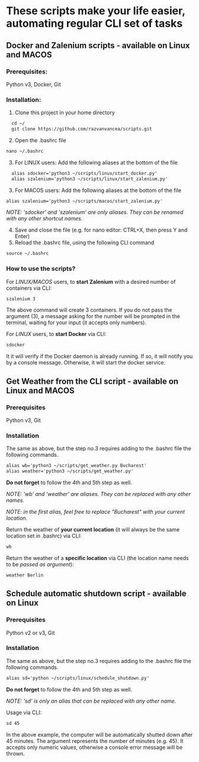 # These scripts make your life easier, automating regular CLI set of tasks
## **Docker and Zalenium scripts** - available on Linux and MACOS
### **Prerequisites:** 
Python v3, Docker, Git

### **Installation:**
1. Clone this project in your home directory
```html
  cd ~/
  git clone https://github.com/razvanvancea/scripts.git
```
2. Open the .bashrc file
```html
nano ~/.bashrc
```
3. For LINUX users: Add the following aliases at the bottom of the file
```html
  alias sdocker='python3 ~/scripts/linux/start_docker.py'
  alias szalenium='python3 ~/scripts/linux/start_zalenium.py'
```
3. For MACOS users: Add the following aliases at the bottom of the file
```html
alias szalenium='python3 ~/scripts/macos/start_zalenium.py'
```

_NOTE: 'sdocker' and 'szalenium' are only aliases. They can be renamed with any other shortcut names._

4. Save and close the file (e.g. for nano editor: CTRL+X, then press Y and Enter)
5. Reload the .bashrc file, using the following CLI command
```html
source ~/.bashrc
```

### **How to use the scripts?**

For _LINUX/MACOS_ users, to **start Zalenium** with a desired number of containers via CLI:
```html
szalenium 3
```
The above command will create 3 containers. If you do not pass the argument (3), a message asking for the number will be prompted in the terminal, waiting for your input (it accepts only numbers).

For _LINUX_ users, to **start Docker** via CLI:
```html
sdocker
```

It it will verify if the Docker daemon is already running. If so, it will notify you by a console message. Otherwise, it will start the docker service.

## **Get Weather from the CLI script** - available on Linux and MACOS

### **Prerequisites**
Python v3, Git

### **Installation**
The same as above, but the step no.3 requires adding to the .bashrc file the following commands.

```html
alias wb='python3 ~/scripts/get_weather.py Bucharest'
alias weather='python3 ~/scripts/get_weather.py' 
```

**Do not forget** to follow the 4th and 5th step as well.

_NOTE: 'wb' and 'weather' are aliases. They can be replaced with any other names._

_NOTE: in the first alias, feel free to replace "Bucharest" with your current location._

Return the weather of **your current location** (it will always be the same location set in .bashrc) via CLI:
```html
wb
```

Return the weather of a **specific location** via CLI (the location name needs to be _passed as argument_):
```html
weather Berlin
```

## **Schedule automatic shutdown script** - available on Linux

### **Prerequisites**
Python v2 or v3, Git

### **Installation**
The same as above, but the step no.3 requires adding to the .bashrc file the following commands.

```html
alias sd='python ~/scripts/linux/schedule_shutdown.py'
```

**Do not forget** to follow the 4th and 5th step as well.

_NOTE: 'sd' is only an alias that can be replaced with any other name._

Usage via CLI:
```html
sd 45
```
In the above example, the computer will be automatically shutted down after 45 minutes.
The argument represents the number of minutes (e.g. 45). It accepts only numeric values, otherwise a console error message will be thrown.

